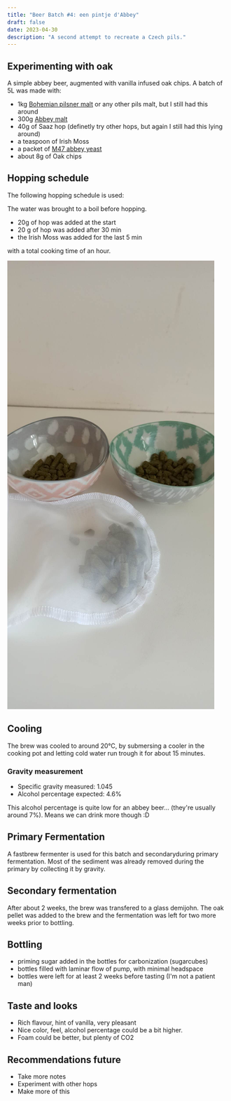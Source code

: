 ```yaml
---
title: "Beer Batch #4: een pintje d'Abbey"
draft: false
date: 2023-04-30
description: "A second attempt to recreate a Czech pils."
---
```


## Experimenting with oak

A simple abbey beer, augmented with vanilla infused oak chips. A batch of 5L was made with:

- 1kg [Bohemian pilsner malt](https://brouwland.com/nl/mout/2043-bohemian-pilsner-mout-weyermann-3-5-ebc-5-kg.html) or any other pils malt, but I still had this around
- 300g [Abbey malt](https://brouwland.com/en/malts/2063-abbey-malt-weyermann-40-50-ebc-1-kg.html)
- 40g of Saaz hop (definetly try other hops, but again I still had this lying around) 
- a teaspoon of Irish Moss
- a packet of [M47 abbey yeast](https://brouwland.com/en/yeast-and-bacteria/1945-dried-brewing-yeast-belgian-abbey-m47-mangrove-jack-s-craft-series-10-g.html)
- about 8g of Oak chips

## Hopping schedule

The following hopping schedule is used:

The water was brought to a boil before hopping.
- 20g of hop was added at the start
- 20 g of hop was added after 30 min
- the Irish Moss was added  for the last 5 min

with a total cooking time of an hour.

![The Saaz hop pellets and the hop sock](/img/batch-3/hop-in-bag.jpg)

## Cooling

The brew was cooled to around 20°C, by submersing a cooler in the cooking pot and letting cold water run trough it for about 15 minutes.

### Gravity measurement

- Specific gravity measured: 1.045
- Alcohol percentage expected: 4.6% 

This alcohol percentage is quite low for an abbey beer... (they're usually around 7%). Means we can drink more though :D

## Primary Fermentation

A fastbrew fermenter is used for this batch  and secondaryduring primary fermentation.
Most of the sediment was already removed during the primary by collecting it by gravity.

## Secondary fermentation

After about 2 weeks, the brew was transfered to a glass demijohn. The oak pellet was added to the brew and the fermentation was left for two more weeks prior to bottling. 

## Bottling

- priming sugar added in the bottles for carbonization (sugarcubes)
- bottles filled with laminar flow of pump, with minimal headspace
- bottles were left for at least 2 weeks before tasting (I'm not a patient man)

## Taste and looks
- Rich flavour, hint of vanilla, very pleasant 
- Nice color, feel, alcohol percentage could be a bit higher.
- Foam could be better, but plenty of CO2

## Recommendations future

- Take more notes
- Experiment with other hops
- Make more of this